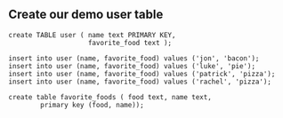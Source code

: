 ## Create our demo user table

    create TABLE user ( name text PRIMARY KEY,
        				favorite_food text );

    insert into user (name, favorite_food) values ('jon', 'bacon');
    insert into user (name, favorite_food) values ('luke', 'pie');
    insert into user (name, favorite_food) values ('patrick', 'pizza');
    insert into user (name, favorite_food) values ('rachel', 'pizza');

    create table favorite_foods ( food text, name text,
    		primary key (food, name));
